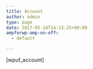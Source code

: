 ```yaml
---
title: Account
author: admin
type: page
date: 2017-05-16T14:13:25+00:00
ampforwp-amp-on-off:
  - default

---
```

[wpuf_account]